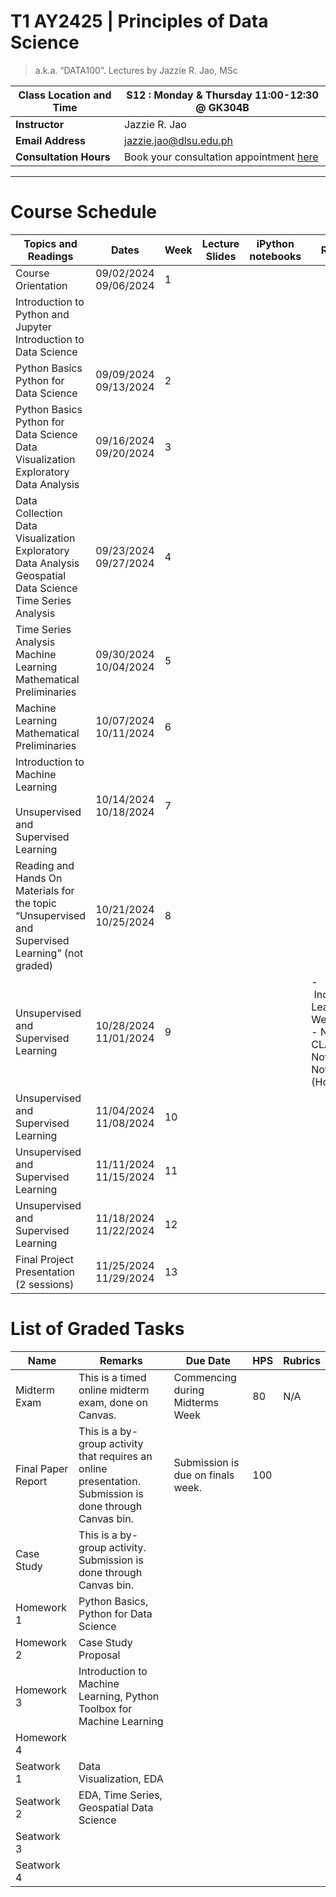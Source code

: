 # T1 AY2425 | Principles of Data Science 
> a.k.a. “DATA100”. Lectures by Jazzie R. Jao, MSc

| **Class Location and Time** | S12 : Monday & Thursday 11:00-12:30 @ GK304B                                             |
| --------------------------- | ---------------------------------------------------------------------------------------- |
| **Instructor**              | Jazzie R. Jao                                                                            |
| **Email Address**           | [jazzie.jao@dlsu.edu.ph](mailto:johnsmith@university.edu)                                |
| **Consultation Hours**      | Book your consultation appointment [here](https://calendar.app.google/BSfuLQgPpSadJ2or9) |

---

# **Course Schedule**

| **Topics and Readings**                                                                                                           | **Dates**                      | **Week** | **Lecture Slides** | **iPython notebooks** | **Remarks**                                                                       |
| ----------------------------------------------------------------------------------------------------------------------------- | -------------------------- | ---- | -------------- | ----------------- | ----------------------------------------------------------------------------- |
| Course Orientation                                                                                                            | 09/02/2024  <br>09/06/2024 | 1    |                |                   |                                                                               |
| Introduction to Python and Jupyter  <br>Introduction to Data Science                                                          |                            |      |                |                   |                                                                               |
| Python Basics  <br>Python for Data Science                                                                                    | 09/09/2024  <br>09/13/2024 | 2    |                |                   |                                                                               |
| Python Basics  <br>Python for Data Science  <br>Data Visualization  <br>Exploratory Data Analysis                             | 09/16/2024  <br>09/20/2024 | 3    |                |                   |                                                                               |
| Data Collection  <br>Data Visualization  <br>Exploratory Data Analysis  <br>Geospatial Data Science  <br>Time Series Analysis | 09/23/2024  <br>09/27/2024 | 4    |                |                   |                                                                               |
| Time Series Analysis  <br>Machine Learning Mathematical Preliminaries                                                         | 09/30/2024  <br>10/04/2024 | 5    |                |                   |                                                                               |
| Machine Learning Mathematical Preliminaries                                                                                   | 10/07/2024  <br>10/11/2024 | 6    |                |                   |                                                                               |
| Introduction to Machine Learning  <br>  <br>Unsupervised and Supervised Learning                                              | 10/14/2024  <br>10/18/2024 | 7    |                |                   |                                                                               |
| Reading and Hands On Materials for the topic “Unsupervised and Supervised Learning” (not graded)                              | 10/21/2024  <br>10/25/2024 | 8    |                |                   |                                                                               |
| Unsupervised and Supervised Learning                                                                                          | 10/28/2024  <br>11/01/2024 | 9    |                |                   | - Independent Learning Week <br>- NO CLASSES November 1, November 2 (Holiday) |
| Unsupervised and Supervised Learning                                                                                          | 11/04/2024  <br>11/08/2024 | 10   |                |                   |                                                                               |
| Unsupervised and Supervised Learning                                                                                          | 11/11/2024  <br>11/15/2024 | 11   |                |                   |                                                                               |
| Unsupervised and Supervised Learning                                                                                          | 11/18/2024  <br>11/22/2024 | 12   |                |                   |                                                                               |
| Final Project Presentation (2 sessions)                                                                                       | 11/25/2024  <br>11/29/2024 | 13   |                |                   |                                                                               |


# **List of Graded Tasks**

| **Name**           | **Remarks**                                                                                              | **Due Date**                      | **HPS** | **Rubrics** |
| ------------------ | -------------------------------------------------------------------------------------------------------- | --------------------------------- | ------- | ----------- |
| Midterm Exam       | This is a timed online midterm exam, done on Canvas.                                                     | Commencing during Midterms Week   | 80      | N/A         |
| Final Paper Report | This is a by-group activity that requires an online presentation. Submission is done through Canvas bin. | Submission is due on finals week. | 100     |             |
| Case Study         | This is a by-group activity. Submission is done through Canvas bin.                                      |                                   |         |             |
| Homework 1         | Python Basics, Python for Data Science                                                                   |                                   |         |             |
| Homework 2         | Case Study Proposal                                                                                      |                                   |         |             |
| Homework 3         | Introduction to Machine Learning, Python Toolbox for Machine Learning                                    |                                   |         |             |
| Homework 4         |                                                                                                          |                                   |         |             |
| Seatwork 1         | Data Visualization, EDA                                                                                  |                                   |         |             |
| Seatwork 2         | EDA, Time Series, Geospatial Data Science                                                                |                                   |         |             |
| Seatwork 3         |                                                                                                          |                                   |         |             |
| Seatwork 4         |                                                                                                          |                                   |         |             |